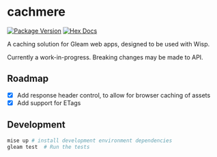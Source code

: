 # cachmere

[![Package Version](https://img.shields.io/hexpm/v/cachmere)](https://hex.pm/packages/cachmere)
[![Hex Docs](https://img.shields.io/badge/hex-docs-ffaff3)](https://hexdocs.pm/cachmere/)

A caching solution for Gleam web apps, designed to be used with Wisp.

Currently a work-in-progress. Breaking changes may be made to API.

## Roadmap
- [x] Add response header control, to allow for browser caching of assets
- [x] Add support for ETags

## Development
```sh
mise up # install development environment dependencies
gleam test  # Run the tests
```
